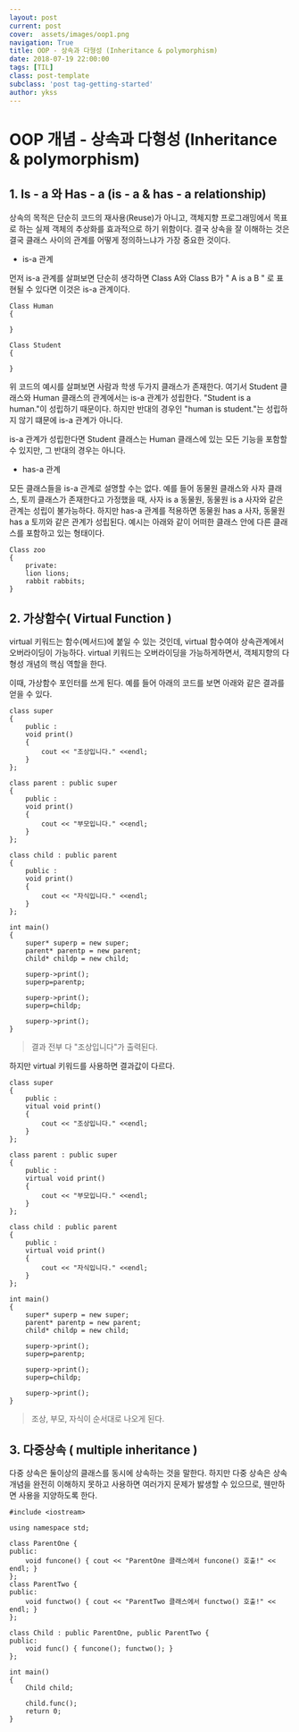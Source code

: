```yaml
---
layout: post
current: post
cover:  assets/images/oop1.png
navigation: True
title: OOP - 상속과 다형성 (Inheritance & polymorphism)
date: 2018-07-19 22:00:00
tags: [TIL]
class: post-template
subclass: 'post tag-getting-started'
author: ykss
---
```

   
# OOP 개념 - 상속과 다형성 (Inheritance & polymorphism)
 

## 1. Is - a 와 Has - a (is - a & has - a relationship)
상속의 목적은 단순히 코드의 재사용(Reuse)가 아니고, 객체지향 프로그래밍에서 목표로 하는 실제 객체의 추상화를 효과적으로 하기 위함이다.
결국 상속을 잘 이해하는 것은 결국 클래스 사이의 관계를 어떻게 정의하느냐가 가장 중요한 것이다. 

* is-a 관계

먼저 is-a 관계를 살펴보면 단순히 생각하면 Class A와 Class B가 " A is a B " 로 표현될 수 있다면 이것은 is-a 관계이다. 

```
Class Human 
{

}

Class Student 
{

}
```

위 코드의 예시를 살펴보면 사람과 학생 두가지 클래스가 존재한다. 여기서 Student 클래스와 Human 클래스의 관계에서는 is-a 관계가 성립한다.
"Student is a human."이 성립하기 때문이다. 하지만 반대의 경우인 "human is student."는 성립하지 않기 떄문에 is-a 관계가 아니다.

is-a 관계가 성립한다면 Student 클래스는 Human 클래스에 있는 모든 기능을 포함할 수 있지만, 그 반대의 경우는 아니다.

* has-a 관계

모든 클래스들을 is-a 관계로 설명할 수는 없다. 예를 들어 동물원 클래스와 사자 클래스, 토끼 클래스가 존재한다고 가정했을 때, 사자 is a 동물원, 동물원 is a 사자와 같은 관계는 성립이 불가능하다. 하지만 has-a 관계를 적용하면 동물원 has a 사자, 동물원 has a 토끼와 같은 관계가 성립된다. 예시는 아래와 같이 어떠한 클래스 안에 다른 클래스를 포함하고 있는 형태이다.

```
Class zoo
{
    private: 
    lion lions;
    rabbit rabbits;
}
```


## 2. 가상함수( Virtual Function )

virtual 키워드는 함수(메서드)에 붙일 수 있는 것인데, virtual 함수여야 상속관계에서 오버라이딩이 가능하다. virtual 키워드는 오버라이딩을 가능하게하면서, 객체지향의 다형성 개념의 핵심 역할을 한다. 

이때, 가상함수 포인터를 쓰게 된다.
예를 들어 아래의 코드를 보면 아래와 같은 결과를 얻을 수 있다.
```
class super
{
    public :
    void print()
    {
        cout << "조상입니다." <<endl;
    }
};

class parent : public super
{
    public :
    void print()
    {
        cout << "부모입니다." <<endl;
    }
};

class child : public parent
{
    public :
    void print()
    {
        cout << "자식입니다." <<endl;
    }
};

int main() 
{
    super* superp = new super;
    parent* parentp = new parent;
    child* childp = new child;

    superp->print();
    superp=parentp;

    superp->print();
    superp=childp;

    superp->print();
}
```
> 결과 전부 다 "조상입니다"가 출력된다. 

하지만 virtual 키워드를 사용하면 결과값이 다르다.

```
class super
{
    public :
    vitual void print()
    {
        cout << "조상입니다." <<endl;
    }
};

class parent : public super
{
    public :
    virtual void print()
    {
        cout << "부모입니다." <<endl;
    }
};

class child : public parent
{
    public :
    virtual void print()
    {
        cout << "자식입니다." <<endl;
    }
};

int main() 
{
    super* superp = new super;
    parent* parentp = new parent;
    child* childp = new child;

    superp->print();
    superp=parentp;

    superp->print();
    superp=childp;

    superp->print();
}
```
> 조상, 부모, 자식이 순서대로 나오게 된다.

## 3. 다중상속 ( multiple inheritance ) 
다중 상속은 둘이상의 클래스를 동시에 상속하는 것을 말한다.
하지만 다중 상속은 상속 개념을 완전히 이해하지 못하고 사용하면 여러가지 문제가 밣생할 수 있으므로, 웬만하면 사용을 지양하도록 한다. 

```
#include <iostream>
 
using namespace std;
 
class ParentOne {
public:
    void funcone() { cout << "ParentOne 클래스에서 funcone() 호출!" << endl; }
};
class ParentTwo {
public:
    void functwo() { cout << "ParentTwo 클래스에서 functwo() 호출!" << endl; }
};
 
class Child : public ParentOne, public ParentTwo {
public:
    void func() { funcone(); functwo(); }
};
 
int main()
{
    Child child;
 
    child.func();
    return 0;
}

```
